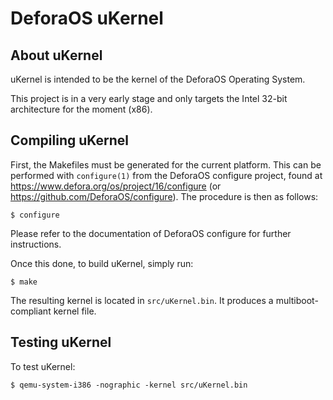 DeforaOS uKernel
================

About uKernel
-------------

uKernel is intended to be the kernel of the DeforaOS Operating System.

This project is in a very early stage and only targets the Intel 32-bit
architecture for the moment (x86).


Compiling uKernel
-----------------

First, the Makefiles must be generated for the current platform. This can be
performed with `configure(1)` from the DeforaOS configure project, found at
<https://www.defora.org/os/project/16/configure> (or
<https://github.com/DeforaOS/configure>). The procedure is then as follows:
```
$ configure
```

Please refer to the documentation of DeforaOS configure for further
instructions.

Once this done, to build uKernel, simply run:
```
$ make
```

The resulting kernel is located in `src/uKernel.bin`. It produces a
multiboot-compliant kernel file.


Testing uKernel
---------------

To test uKernel:
```
$ qemu-system-i386 -nographic -kernel src/uKernel.bin
```
